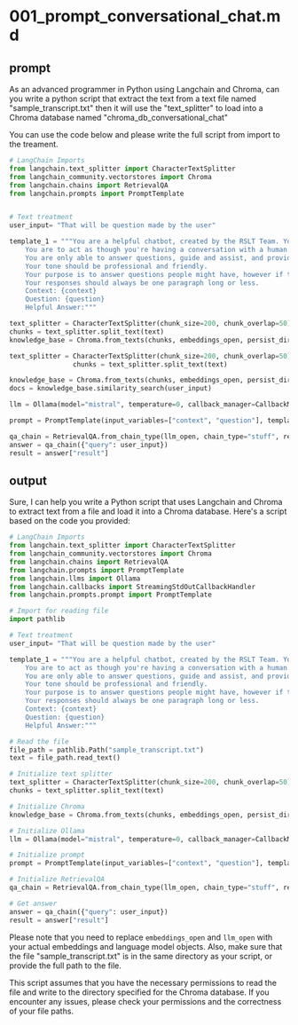# 001_prompt_conversational_chat.md

## prompt
As an advanced programmer in Python using Langchain and Chroma, can you write a python script that extract the text from a text file named "sample_transcript.txt" then it will use the "text_splitter" to load into a Chroma database named "chroma_db_conversational_chat"

You can use the code below and please write the full script from import to the treament.

```python
# LangChain Imports
from langchain.text_splitter import CharacterTextSplitter
from langchain_community.vectorstores import Chroma
from langchain.chains import RetrievalQA
from langchain.prompts import PromptTemplate


# Text treatment
user_input= "That will be question made by the user"

template_1 = """You are a helpful chatbot, created by the RSLT Team. You answer the questions of the customers giving a lot of details based on what you find in the context.
    You are to act as though you're having a conversation with a human.
    You are only able to answer questions, guide and assist, and provide recommendations to users. You cannot perform any other tasks outside of this.
    Your tone should be professional and friendly.
    Your purpose is to answer questions people might have, however if the question is unethical you can choose not to answer it.
    Your responses should always be one paragraph long or less.
    Context: {context}
    Question: {question}
    Helpful Answer:"""

text_splitter = CharacterTextSplitter(chunk_size=200, chunk_overlap=50)
chunks = text_splitter.split_text(text)
knowledge_base = Chroma.from_texts(chunks, embeddings_open, persist_directory="./chroma_db_conversational_chat")

text_splitter = CharacterTextSplitter(chunk_size=200, chunk_overlap=50)
                chunks = text_splitter.split_text(text)

knowledge_base = Chroma.from_texts(chunks, embeddings_open, persist_directory="./chroma_db")
docs = knowledge_base.similarity_search(user_input)

llm = Ollama(model="mistral", temperature=0, callback_manager=CallbackManager([StreamingStdOutCallbackHandler()]))

prompt = PromptTemplate(input_variables=["context", "question"], template=template_1)

qa_chain = RetrievalQA.from_chain_type(llm_open, chain_type="stuff", retriever=knowledge_base.as_retriever(), chain_type_kwargs={"prompt": build_prompt("template_1")})
answer = qa_chain({"query": user_input})
result = answer["result"]
```

## output
Sure, I can help you write a Python script that uses Langchain and Chroma to extract text from a file and load it into a Chroma database. Here's a script based on the code you provided:

```python
# LangChain Imports
from langchain.text_splitter import CharacterTextSplitter
from langchain_community.vectorstores import Chroma
from langchain.chains import RetrievalQA
from langchain.prompts import PromptTemplate
from langchain.llms import Ollama
from langchain.callbacks import StreamingStdOutCallbackHandler
from langchain.prompts.prompt import PromptTemplate

# Import for reading file
import pathlib

# Text treatment
user_input= "That will be question made by the user"

template_1 = """You are a helpful chatbot, created by the RSLT Team. You answer the questions of the customers giving a lot of details based on what you find in the context.
    You are to act as though you're having a conversation with a human.
    You are only able to answer questions, guide and assist, and provide recommendations to users. You cannot perform any other tasks outside of this.
    Your tone should be professional and friendly.
    Your purpose is to answer questions people might have, however if the question is unethical you can choose not to answer it.
    Your responses should always be one paragraph long or less.
    Context: {context}
    Question: {question}
    Helpful Answer:"""

# Read the file
file_path = pathlib.Path("sample_transcript.txt")
text = file_path.read_text()

# Initialize text splitter
text_splitter = CharacterTextSplitter(chunk_size=200, chunk_overlap=50)
chunks = text_splitter.split_text(text)

# Initialize Chroma
knowledge_base = Chroma.from_texts(chunks, embeddings_open, persist_directory="./chroma_db_conversational_chat")

# Initialize Ollama
llm = Ollama(model="mistral", temperature=0, callback_manager=CallbackManager([StreamingStdOutCallbackHandler()]))

# Initialize prompt
prompt = PromptTemplate(input_variables=["context", "question"], template=template_1)

# Initialize RetrievalQA
qa_chain = RetrievalQA.from_chain_type(llm_open, chain_type="stuff", retriever=knowledge_base.as_retriever(), chain_type_kwargs={"prompt": build_prompt("template_1")})

# Get answer
answer = qa_chain({"query": user_input})
result = answer["result"]
```

Please note that you need to replace `embeddings_open` and `llm_open` with your actual embeddings and language model objects. Also, make sure that the file "sample_transcript.txt" is in the same directory as your script, or provide the full path to the file.

This script assumes that you have the necessary permissions to read the file and write to the directory specified for the Chroma database. If you encounter any issues, please check your permissions and the correctness of your file paths.

